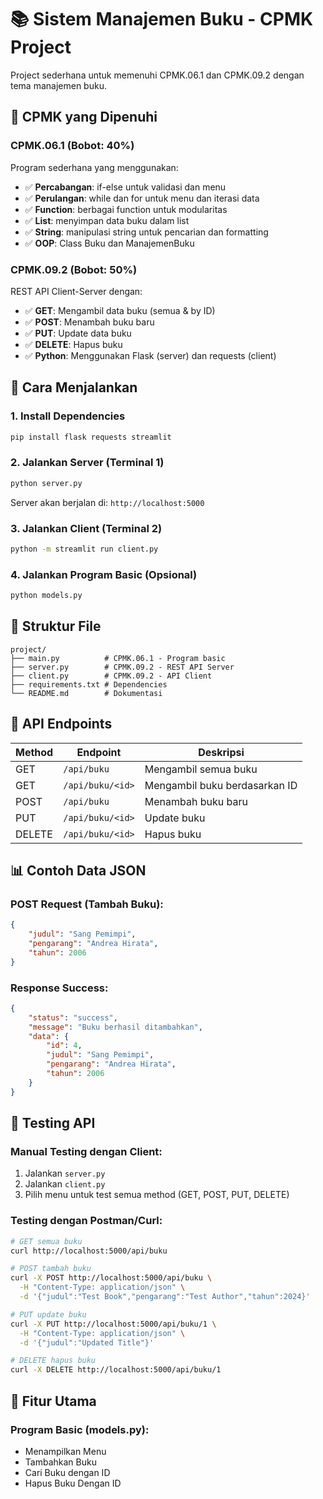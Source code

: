 # 📚 Sistem Manajemen Buku - CPMK Project

Project sederhana untuk memenuhi CPMK.06.1 dan CPMK.09.2 dengan tema manajemen buku.

## 🎯 CPMK yang Dipenuhi

### CPMK.06.1 (Bobot: 40%)
Program sederhana yang menggunakan:
- ✅ **Percabangan**: if-else untuk validasi dan menu
- ✅ **Perulangan**: while dan for untuk menu dan iterasi data
- ✅ **Function**: berbagai function untuk modularitas
- ✅ **List**: menyimpan data buku dalam list
- ✅ **String**: manipulasi string untuk pencarian dan formatting
- ✅ **OOP**: Class Buku dan ManajemenBuku

### CPMK.09.2 (Bobot: 50%)
REST API Client-Server dengan:
- ✅ **GET**: Mengambil data buku (semua & by ID)
- ✅ **POST**: Menambah buku baru
- ✅ **PUT**: Update data buku
- ✅ **DELETE**: Hapus buku
- ✅ **Python**: Menggunakan Flask (server) dan requests (client)

## 🚀 Cara Menjalankan

### 1. Install Dependencies
```bash
pip install flask requests streamlit
```

### 2. Jalankan Server (Terminal 1)
```bash
python server.py
```
Server akan berjalan di: `http://localhost:5000`

### 3. Jalankan Client (Terminal 2)
```bash
python -m streamlit run client.py
```

### 4. Jalankan Program Basic (Opsional)
```bash
python models.py
```

## 📁 Struktur File

```
project/
├── main.py          # CPMK.06.1 - Program basic
├── server.py        # CPMK.09.2 - REST API Server
├── client.py        # CPMK.09.2 - API Client
├── requirements.txt # Dependencies
└── README.md        # Dokumentasi
```

## 🔗 API Endpoints

| Method | Endpoint | Deskripsi |
|--------|----------|-----------|
| GET | `/api/buku` | Mengambil semua buku |
| GET | `/api/buku/<id>` | Mengambil buku berdasarkan ID |
| POST | `/api/buku` | Menambah buku baru |
| PUT | `/api/buku/<id>` | Update buku |
| DELETE | `/api/buku/<id>` | Hapus buku |

## 📊 Contoh Data JSON

### POST Request (Tambah Buku):
```json
{
    "judul": "Sang Pemimpi",
    "pengarang": "Andrea Hirata",
    "tahun": 2006
}
```

### Response Success:
```json
{
    "status": "success",
    "message": "Buku berhasil ditambahkan",
    "data": {
        "id": 4,
        "judul": "Sang Pemimpi",
        "pengarang": "Andrea Hirata",
        "tahun": 2006
    }
}
```

## 🧪 Testing API

### Manual Testing dengan Client:
1. Jalankan `server.py`
2. Jalankan `client.py`
3. Pilih menu untuk test semua method (GET, POST, PUT, DELETE)

### Testing dengan Postman/Curl:
```bash
# GET semua buku
curl http://localhost:5000/api/buku

# POST tambah buku
curl -X POST http://localhost:5000/api/buku \
  -H "Content-Type: application/json" \
  -d '{"judul":"Test Book","pengarang":"Test Author","tahun":2024}'

# PUT update buku
curl -X PUT http://localhost:5000/api/buku/1 \
  -H "Content-Type: application/json" \
  -d '{"judul":"Updated Title"}'

# DELETE hapus buku
curl -X DELETE http://localhost:5000/api/buku/1
```

## 🎯 Fitur Utama

### Program Basic (models.py):
- Menampilkan Menu
- Tambahkan Buku
- Cari Buku dengan ID
- Hapus Buku Dengan ID
